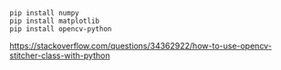 ```commandline
pip install numpy
pip install matplotlib
pip install opencv-python
```


https://stackoverflow.com/questions/34362922/how-to-use-opencv-stitcher-class-with-python
